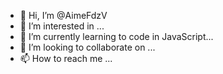- 👋 Hi, I’m @AimeFdzV
- 👀 I’m interested in ...
- 🌱 I’m currently learning to code in JavaScript...
- 💞️ I’m looking to collaborate on ...
- 📫 How to reach me ...

<!---
AimeFdzV/AimeFdzV is a ✨ special ✨ repository because its `README.md` (this file) appears on your GitHub profile.
You can click the Preview link to take a look at your changes.
--->
